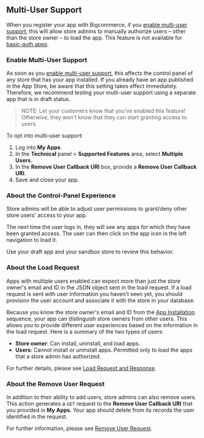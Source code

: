 ## <span class="jumptarget"> <a name="multi_intro"></a> Multi-User Support </span>

When you register your app with Bigcommerce, if you [enable multi-user support](#regis-multi-user), this will allow store admins to manually authorize users – other than the store owner – to load the app. This feature is not available for [basic-auth apps](#building-basic-auth-apps).

### <span class="jumptarget"> Enable Multi-User Support</span>

As soon as you [enable multi-user support](#regis-multi-user), this affects the control panel of any store that has your app installed. If you already have an app published in the App Store, be aware that this setting takes effect immediately. Therefore, we recommend testing your multi-user support using a separate app that is in draft status.

>NOTE: Let your customers know that you've enabled this feature! Otherwise, they won't know that they can start granting access to users.

To opt into multi-user support:

1.  Log into **My Apps**.
2.  In the **Technical** panel > **Supported Features** area, select **Multiple Users**.
3.  In the **Remove User Callback URI** box, provide a **Remove User Callback URI**.
4.  Save and close your app.

### <span class="jumptarget"> About the Control-Panel Experience</span> 

Store admins will be able to adjust user permissions to grant/deny other store users' access to your app.

The next time the user logs in, they will see any apps for which they have been granted access. The user can then click on the app icon in the left navigation to load it.

Use your draft app and your sandbox store to review this behavior.

### <span class="jumptarget"> About the Load Request</span>

Apps with multiple users enabled can expect more than just the store owner's email and ID in the JSON object sent in the load request. If a load request is sent with user information you haven't seen yet, you should provision the user account and associate it with the store in your database.

Because you know the store owner's email and ID from the [App Installation](#app-installation-and-update-sequence) sequence, your app can distinguish store owners from other users. This allows you to provide different user experiences based on the information in the load request. Here is a summary of the two types of users:

*   **Store owner**: Can install, uninstall, and load apps.
*   **Users**: Cannot install or uninstall apps. Permitted only to load the apps that a store admin has authorized.

For further details, please see [Load Request and Response](#load-request-and-response).

### <span class="jumptarget"> About the Remove User Request </span>

In addition to their ability to add users, store admins can also remove users. This action generates a `GET` request to the **Remove User Callback URI** that you provided in **My Apps**. Your app should delete from its records the user identified in the request.

For further information, please see [Remove User Request](#remove-user-request-optional).
